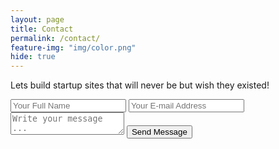 ```yaml
---
layout: page
title: Contact
permalink: /contact/
feature-img: "img/color.png"
hide: true
---
```


Lets build startup sites that will never be but wish they existed! 

<form action="https://getsimpleform.com/messages?form_api_token=" method="post">
  <!-- the redirect_to is optional, the form will redirect to the referrer on submission -->
  <input type='hidden' name='redirect_to' value='full-url/thank-you/' />
  <input type='text' name='name' placeholder='Your Full Name' />
  <input type='email' name='email' placeholder='Your E-mail Address' />
  <textarea name='message' placeholder='Write your message ...'></textarea>
  <input type='submit' value='Send Message' />
</form>
